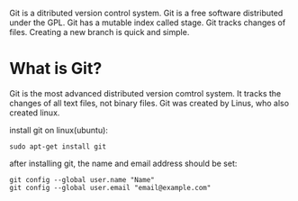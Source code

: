 Git is a ditributed version control system.
Git is a free software distributed under the GPL.
Git has a mutable index called stage.
Git tracks changes of files.
Creating a new branch is quick and simple.

What is Git?
============
Git is the most advanced distributed version comtrol system. It tracks the changes of all text files, not binary files. Git was created by Linus, who also created linux.

install git on linux(ubuntu):  

    sudo apt-get install git

after installing git, the name and email address should be set:  

    git config --global user.name "Name"
    git config --global user.email "email@example.com"
